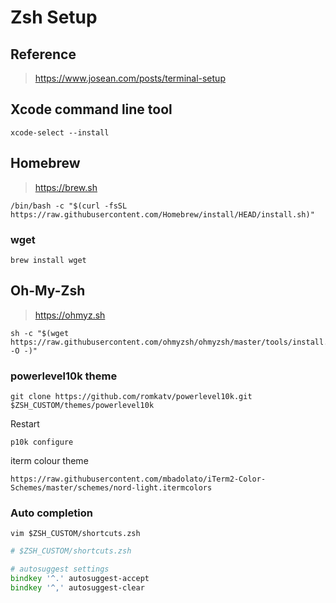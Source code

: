 # Zsh Setup

## Reference

> https://www.josean.com/posts/terminal-setup

## Xcode command line tool

```
xcode-select --install
```

## Homebrew

> https://brew.sh

```
/bin/bash -c "$(curl -fsSL https://raw.githubusercontent.com/Homebrew/install/HEAD/install.sh)"
```

### wget

```
brew install wget
```

## Oh-My-Zsh

> https://ohmyz.sh

```
sh -c "$(wget https://raw.githubusercontent.com/ohmyzsh/ohmyzsh/master/tools/install.sh -O -)"
```

### powerlevel10k theme 

```
git clone https://github.com/romkatv/powerlevel10k.git $ZSH_CUSTOM/themes/powerlevel10k
```

Restart
```
p10k configure
```

iterm colour theme

```
https://raw.githubusercontent.com/mbadolato/iTerm2-Color-Schemes/master/schemes/nord-light.itermcolors
```

### Auto completion

```
vim $ZSH_CUSTOM/shortcuts.zsh
```

```zsh
# $ZSH_CUSTOM/shortcuts.zsh

# autosuggest settings
bindkey '^.' autosuggest-accept
bindkey '^,' autosuggest-clear
```
